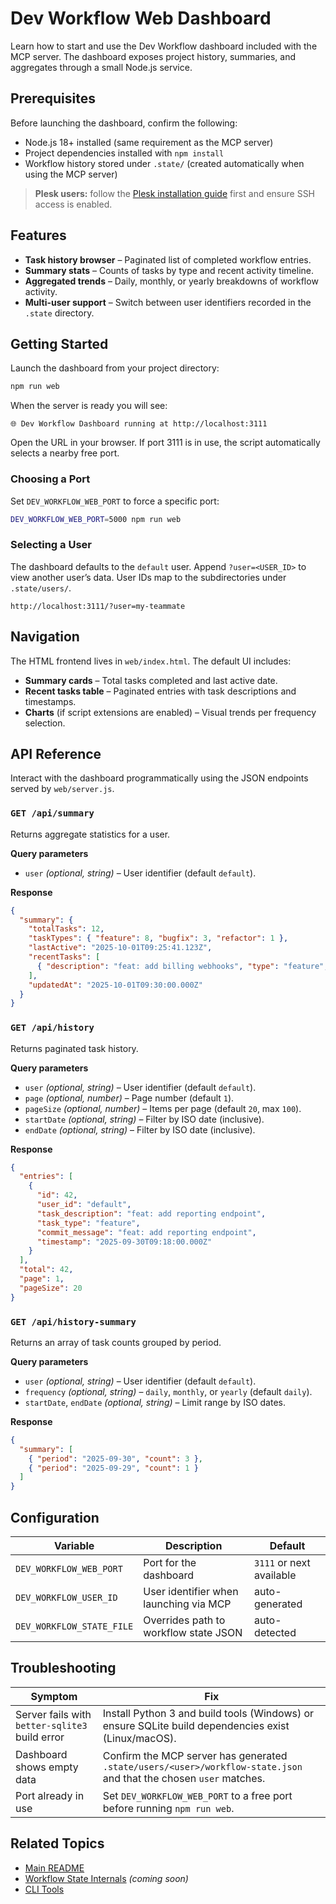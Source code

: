 # Dev Workflow Web Dashboard

Learn how to start and use the Dev Workflow dashboard included with the MCP server. The dashboard exposes project history, summaries, and aggregates through a small Node.js service.

## Prerequisites

Before launching the dashboard, confirm the following:

- Node.js 18+ installed (same requirement as the MCP server)
- Project dependencies installed with `npm install`
- Workflow history stored under `.state/` (created automatically when using the MCP server)

> **Plesk users:** follow the [Plesk installation guide](../README.md#option-3-install-on-plesk-hosting) first and ensure SSH access is enabled.

## Features

- **Task history browser** – Paginated list of completed workflow entries.
- **Summary stats** – Counts of tasks by type and recent activity timeline.
- **Aggregated trends** – Daily, monthly, or yearly breakdowns of workflow activity.
- **Multi-user support** – Switch between user identifiers recorded in the `.state` directory.

## Getting Started

Launch the dashboard from your project directory:

```bash
npm run web
```

When the server is ready you will see:

```
🌐 Dev Workflow Dashboard running at http://localhost:3111
```

Open the URL in your browser. If port 3111 is in use, the script automatically selects a nearby free port.

### Choosing a Port

Set `DEV_WORKFLOW_WEB_PORT` to force a specific port:

```bash
DEV_WORKFLOW_WEB_PORT=5000 npm run web
```

### Selecting a User

The dashboard defaults to the `default` user. Append `?user=<USER_ID>` to view another user’s data. User IDs map to the subdirectories under `.state/users/`.

```
http://localhost:3111/?user=my-teammate
```

## Navigation

The HTML frontend lives in `web/index.html`. The default UI includes:

- **Summary cards** – Total tasks completed and last active date.
- **Recent tasks table** – Paginated entries with task descriptions and timestamps.
- **Charts** (if script extensions are enabled) – Visual trends per frequency selection.

## API Reference

Interact with the dashboard programmatically using the JSON endpoints served by `web/server.js`.

### `GET /api/summary`

Returns aggregate statistics for a user.

**Query parameters**

- `user` *(optional, string)* – User identifier (default `default`).

**Response**

```json
{
  "summary": {
    "totalTasks": 12,
    "taskTypes": { "feature": 8, "bugfix": 3, "refactor": 1 },
    "lastActive": "2025-10-01T09:25:41.123Z",
    "recentTasks": [
      { "description": "feat: add billing webhooks", "type": "feature", "timestamp": "2025-10-01T09:25:41.123Z" }
    ],
    "updatedAt": "2025-10-01T09:30:00.000Z"
  }
}
```

### `GET /api/history`

Returns paginated task history.

**Query parameters**

- `user` *(optional, string)* – User identifier (default `default`).
- `page` *(optional, number)* – Page number (default `1`).
- `pageSize` *(optional, number)* – Items per page (default `20`, max `100`).
- `startDate` *(optional, string)* – Filter by ISO date (inclusive).
- `endDate` *(optional, string)* – Filter by ISO date (inclusive).

**Response**

```json
{
  "entries": [
    {
      "id": 42,
      "user_id": "default",
      "task_description": "feat: add reporting endpoint",
      "task_type": "feature",
      "commit_message": "feat: add reporting endpoint",
      "timestamp": "2025-09-30T09:18:00.000Z"
    }
  ],
  "total": 42,
  "page": 1,
  "pageSize": 20
}
```

### `GET /api/history-summary`

Returns an array of task counts grouped by period.

**Query parameters**

- `user` *(optional, string)* – User identifier (default `default`).
- `frequency` *(optional, string)* – `daily`, `monthly`, or `yearly` (default `daily`).
- `startDate`, `endDate` *(optional, string)* – Limit range by ISO dates.

**Response**

```json
{
  "summary": [
    { "period": "2025-09-30", "count": 3 },
    { "period": "2025-09-29", "count": 1 }
  ]
}
```

## Configuration

| Variable | Description | Default |
| --- | --- | --- |
| `DEV_WORKFLOW_WEB_PORT` | Port for the dashboard | `3111` or next available |
| `DEV_WORKFLOW_USER_ID` | User identifier when launching via MCP | auto-generated |
| `DEV_WORKFLOW_STATE_FILE` | Overrides path to workflow state JSON | auto-detected |

## Troubleshooting

| Symptom | Fix |
| --- | --- |
| Server fails with `better-sqlite3` build error | Install Python 3 and build tools (Windows) or ensure SQLite build dependencies exist (Linux/macOS). |
| Dashboard shows empty data | Confirm the MCP server has generated `.state/users/<user>/workflow-state.json` and that the chosen `user` matches. |
| Port already in use | Set `DEV_WORKFLOW_WEB_PORT` to a free port before running `npm run web`. |

## Related Topics

- [Main README](../README.md)
- [Workflow State Internals](./state.md) *(coming soon)*
- [CLI Tools](../README.md#🛠️-available-tools)
